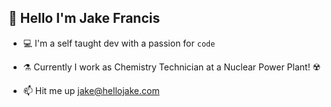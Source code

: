 ## 👋 Hello I'm Jake Francis

- 💻 I'm a self taught dev with a passion for ```code```
- ⚗️ Currently I work as Chemistry Technician at a Nuclear Power Plant! ☢️

- 📫 Hit me up jake@hellojake.com

<!---
jakefrancis/jakefrancis is a ✨ special ✨ repository because its `README.md` (this file) appears on your GitHub profile.
You can click the Preview link to take a look at your changes.
--->

